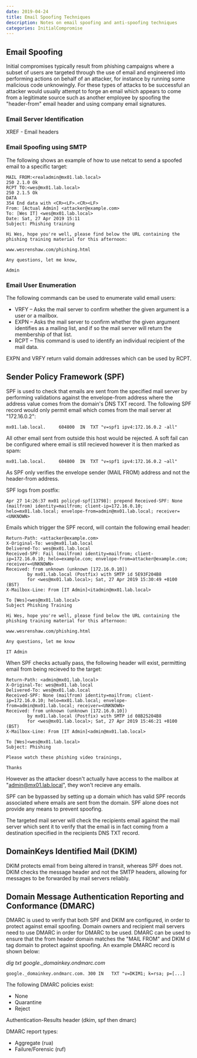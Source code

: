 ```yaml
---
date: 2019-04-24
title: Email Spoofing Techniques
description: Notes on email spoofing and anti-spoofing techniques
categories: InitialCompromise
---
```


## Email Spoofing
Initial compromises typically result from phishing campaigns where a subset of users are targeted through the use of email and engineered into performing actions on behalf of an attacker, for instance by running some malicious code unknowingly. For these types of attacks to be successful an attacker would usually attempt to forge an email which appears to come from a legitimate source such as another employee by spoofing the "header-from" email header and using company email signatures.

### Email Server Identification
XREF - Email headers

### Email Spoofing using SMTP
The following shows an example of how to use netcat to send a spoofed email to a specific target:

```
MAIL FROM:<realadmin@mx01.lab.local>
250 2.1.0 Ok
RCPT TO:<wes@mx01.lab.local>
250 2.1.5 Ok
DATA
354 End data with <CR><LF>.<CR><LF>
From: [Actual Admin] <attacker@example.com>
To: [Wes IT] <wes@mx01.lab.local>
Date: Sat, 27 Apr 2019 15:11
Subject: Phishing training

Hi Wes, hope you're well, please find below the URL containing the phishing training material for this afternoon:

www.wesrenshaw.com/phishing.html

Any questions, let me know,

Admin
```

### Email User Enumeration
The following commands can be used to enumerate valid email users:

* VRFY – Asks the mail server to confirm whether the given argument is a user or a mailbox.
* EXPN – Asks the mail server to confirm whether the given argument identifies as a mailing list, and if so the mail server will return the membership of that list.
* RCPT – This command is used to identify an individual recipient of the mail data.

EXPN and VRFY return valid domain addresses which can be used by RCPT.

## Sender Policy Framework (SPF)
SPF is used to check that emails are sent from the specified mail server by performing validations against the envelope-from address where the address value comes from the domain's DNS TXT record. The following SPF record would only permit email which comes from the mail server at "172.16.0.2":

```
mx01.lab.local.		604800	IN	TXT	"v=spf1 ipv4:172.16.0.2 -all"
```

All other email sent from outside this host would be rejected. A soft fail can be configured where email is still recieved however it is then marked as spam:

```
mx01.lab.local.		604800	IN	TXT	"v=spf1 ipv4:172.16.0.2 ~all"
```

As SPF only verifies the envelope sender (MAIL FROM) address and not the header-from address.

SPF logs from postfix:

```
Apr 27 14:26:37 mx01 policyd-spf[13798]: prepend Received-SPF: None (mailfrom) identity=mailfrom; client-ip=172.16.0.10; helo=mx01.lab.local; envelope-from=admin@mx01.lab.local; receiver=<UNKNOWN>
```

Emails which trigger the SPF record, will contain the following email header:

```
Return-Path: <attacker@example.com>
X-Original-To: wes@mx01.lab.local
Delivered-To: wes@mx01.lab.local
Received-SPF: Fail (mailfrom) identity=mailfrom; client-ip=172.16.0.10; helo=example.com; envelope-from=attacker@example.com; receiver=<UNKNOWN>
Received: from unknown (unknown [172.16.0.10])
        by mx01.lab.local (Postfix) with SMTP id 5E93F204B8
        for <wes@mx01.lab.local>; Sat, 27 Apr 2019 15:30:49 +0100 (BST)
X-Mailbox-Line: From [IT Admin]<itadmin@mx01.lab.local>

To [Wes]<wes@mx01.lab.local>
Subject Phishing Training

Hi Wes, hope you're well, please find below the URL containing the phishing training material for this afternoon:

www.wesrenshaw.com/phishing.html

Any questions, let me know

IT Admin
```

When SPF checks actually pass, the following header will exist, permitting email from being recieved to the target:

```
Return-Path: <admin@mx01.lab.local>
X-Original-To: wes@mx01.lab.local
Delivered-To: wes@mx01.lab.local
Received-SPF: None (mailfrom) identity=mailfrom; client-ip=172.16.0.10; helo=mx01.lab.local; envelope-from=admin@mx01.lab.local; receiver=<UNKNOWN>
Received: from unknown (unknown [172.16.0.10])
        by mx01.lab.local (Postfix) with SMTP id 08B25204B8
        for <wes@mx01.lab.local>; Sat, 27 Apr 2019 15:46:21 +0100 (BST)
X-Mailbox-Line: From [IT Admin]<admin@mx01.lab.local>

To [Wes]<wes@mx01.lab.local>
Subject: Phishing

Please watch these phishing video trainings,

Thanks
```

However as the attacker doesn't actually have access to the mailbox at "admin@mx01.lab.local", they won't recieve any emails.

SPF can be bypassed by setting up a domain which has valid SPF records associated where emails are sent from the domain. SPF alone does not provide any means to prevent spoofing.

The targeted mail server will check the recipients email against the mail server which sent it to verify that the email is in fact coming from a destination specified in the recipients DNS TXT record.

## DomainKeys Identified Mail (DKIM)
DKIM protects email from being altered in transit, whereas SPF does not. DKIM checks the message header and not the SMTP headers, allowing for messages to be forwarded by mail servers reliably.

## Domain Message Authentication Reporting and Conformance (DMARC)
DMARC is used to verify that both SPF and DKIM are configured, in order to protect against email spoofing. Domain owners and recipient mail servers need to use DMARC in order for DMARC to be used. DMARC can be used to ensure that the from header domain matches the "MAIL FROM" and DKIM d tag domain to protect against spoofing. An example DMARC record is shown below:

*dig txt google._domainkey.ondmarc.com*
```
google._domainkey.ondmarc.com. 300 IN	TXT	"v=DKIM1; k=rsa; p=[...]
```

The following DMARC policies exist:
* None
* Quarantine
* Reject

Authentication-Results header (dkim, spf then dmarc)

DMARC report types:
* Aggregate (rua)
* Failure/Forensic (ruf)